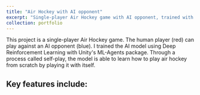 ```yaml
---
title: "Air Hockey with AI opponent"
excerpt: "Single-player Air Hockey game with AI opponent, trained with ML_Agent package <br/><img src='/images/AH_1.png'>"
collection: portfolio
---
```


This project is a single-player Air Hockey game. The human player (red) can play against an AI opponent (blue). I trained
the AI model using Deep Reinforcement Learning with Unity's ML-Agents package. Through a process called self-play, 
the model is able to learn how to play air hockey from scratch by playing it with itself.

Key features include:
- 
